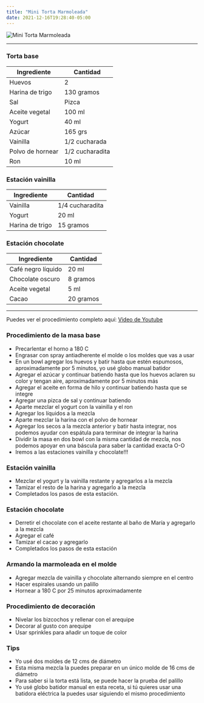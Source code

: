 ```yaml
---
title: "Mini Torta Marmoleada"
date: 2021-12-16T19:28:40-05:00
---
```

![Mini Torta Marmoleada](../../images/mini_torta_marmoleada.jpg)
___
### Torta base

| Ingrediente | Cantidad |
| ----------- | ----------- |
| Huevos | 2 |
| Harina de trigo | 130 gramos |
| Sal | Pizca |
| Aceite vegetal | 100 ml |
| Yogurt | 40 ml |
| Azúcar | 165 grs |
| Vainilla | 1/2 cucharada |
| Polvo de hornear | 1/2 cucharadita |
| Ron | 10 ml |

### Estación vainilla

| Ingrediente | Cantidad |
| ----------- | ----------- |
| Vainilla | 1/4 cucharadita |
| Yogurt | 20 ml |
| Harina de trigo | 15 gramos |

### Estación chocolate

| Ingrediente | Cantidad |
| ----------- | ----------- |
| Café negro líquido | 20 ml |
| Chocolate oscuro | 8 gramos |
| Aceite vegetal| 5 ml |
| Cacao | 20 gramos |
___

Puedes ver el procedimiento completo aquí: [Video de Youtube](https://youtu.be/9-Wzn4ClPec)

### Procedimiento de la masa base
- Precarlentar el horno a 180 C
- Engrasar con spray antiadherente el molde o los moldes que vas a usar
- En un bowl agregar los huevos y batir hasta que estén espumosos, aproximadamente por 5 minutos, yo usé globo manual batidor
- Agregar el azúcar y continuar batiendo hasta que los huevos aclaren su color y tengan aire, aproximadamente por 5 minutos más
- Agregar el aceite en forma de hilo y continuar batiendo hasta que se integre
- Agregar una pizca de sal y continuar batiendo
- Aparte mezclar el yogurt con la vainilla y el ron 
- Agregar los líquidos a la mezcla
- Aparte mezclar la harina con el polvo de hornear
- Agregar los secos a la mezcla anterior y batir hasta integrar, nos podemos ayudar con espátula para terminar de integrar la harina
- Dividir la masa en dos bowl con la misma cantidad de mezcla, nos podemos apoyar en una báscula para saber la cantidad exacta O-O
- Iremos a las estaciones vainilla y chocolate!!! 

### Estación vainilla
- Mezclar el yogurt y la vainilla restante y agregarlos a la mezcla
- Tamizar el resto de la harina y agregarlo a la mezcla
- Completados los pasos de esta estación.

### Estación chocolate
- Derretir el chocolate con el aceite restante al baño de María y agregarlo a la mezcla 
- Agregar el café
- Tamizar el cacao y agregarlo
- Completados los pasos de esta estación

### Armando la marmoleada en el molde
- Agregar mezcla de vainilla y chocolate alternando siempre en el centro
- Hacer espirales usando un palillo
- Hornear a 180 C por 25 minutos aproximadamente 

### Procedimiento de decoración
- Nivelar los bizcochos y rellenar con el arequipe
- Decorar al gusto con arequipe
- Usar sprinkles para añadir un toque de color

### Tips
- Yo usé dos moldes de 12 cms de diámetro
- Esta misma mezcla la puedes preparar en un único molde de 16 cms de diámetro
- Para saber si la torta está lista, se puede hacer la prueba del palillo
- Yo usé globo batidor manual en esta receta, si tú quieres usar una batidora eléctrica la puedes usar siguiendo el mismo procedimiento